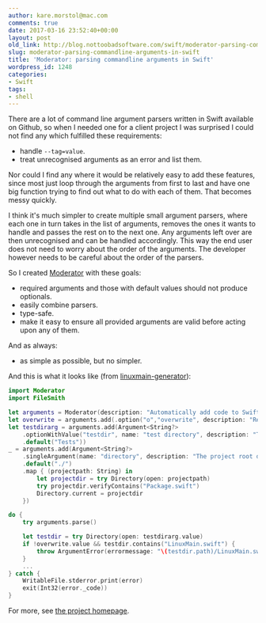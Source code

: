 ```yaml
---
author: kare.morstol@mac.com
comments: true
date: 2017-03-16 23:52:40+00:00
layout: post
old_link: http://blog.nottoobadsoftware.com/swift/moderator-parsing-commandline-arguments-in-swift/
slug: moderator-parsing-commandline-arguments-in-swift
title: 'Moderator: parsing commandline arguments in Swift'
wordpress_id: 1248
categories:
- Swift
tags:
- shell
---
```


There are a lot of command line argument parsers written in Swift available on Github, so when I needed one for a client project I was surprised I could not find any which fulfilled these requirements: 

* handle `--tag=value`.
* treat unrecognised arguments as an error and list them.

Nor could I find any where it would be relatively easy to add these features, since most just loop through the arguments from first to last and have one big function trying to find out what to do with each of them. That becomes messy quickly.

<!-- more -->

I think it's much simpler to create multiple small argument parsers, where each one in turn takes in the list of arguments, removes the ones it wants to handle and passes the rest on to the next one. Any arguments left over are then unrecognised and can be handled accordingly. This way the end user does not need to worry about the order of the arguments. The developer however needs to be careful about the order of the parsers.

So I created [Moderator](https://github.com/kareman/Moderator) with these goals:

* required arguments and those with default values should not produce optionals.
* easily combine parsers.
* type-safe.
* make it easy to ensure all provided arguments are valid before acting upon any of them.

And as always:

* as simple as possible, but no simpler.

And this is what it looks like (from [linuxmain-generator](https://github.com/kareman/linuxmain-generator)):
    
```swift
import Moderator
import FileSmith

let arguments = Moderator(description: "Automatically add code to Swift Package Manager projects to run unit tests on Linux.")
let overwrite = arguments.add(.option("o","overwrite", description: "Replace <test directory>/LinuxMain.swift if it already exists."))
let testdirarg = arguments.add(Argument<String?>
    .optionWithValue("testdir", name: "test directory", description: "The path to the directory with the unit tests.")
    .default("Tests"))
_ = arguments.add(Argument<String?>
    .singleArgument(name: "directory", description: "The project root directory.")
    .default("./")
    .map { (projectpath: String) in
        let projectdir = try Directory(open: projectpath)
        try projectdir.verifyContains("Package.swift")
        Directory.current = projectdir
    })

do {
    try arguments.parse()

    let testdir = try Directory(open: testdirarg.value)
    if !overwrite.value && testdir.contains("LinuxMain.swift") {
        throw ArgumentError(errormessage: "\(testdir.path)/LinuxMain.swift already exists. Use -o/--overwrite to replace it.")
    }
    ...
} catch {
    WritableFile.stderror.print(error)
    exit(Int32(error._code))
}
```

For more, see [the project homepage](https://github.com/kareman/Moderator/#built-in-parsers).
